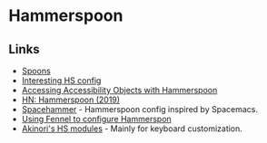 # Hammerspoon

## Links

* [Spoons](https://github.com/Hammerspoon/hammerspoon/blob/master/SPOONS.md)
* [Interesting HS config](https://github.com/S1ngS1ng/HammerSpoon)
* [Accessing Accessibility Objects with Hammerspoon](https://github.com/asmagill/hs._asm.axuielement)
* [HN: Hammerspoon \(2019\)](https://news.ycombinator.com/item?id=21801178)
* [Spacehammer](https://github.com/agzam/spacehammer) - Hammerspoon config inspired by Spacemacs.
* [Using Fennel to configure Hammerspon](https://lobste.rs/s/tkm8nh/using_fennel_configure_hammerspon)
* [Akinori's HS modules](https://github.com/knu/hs-knu) - Mainly for keyboard customization.

